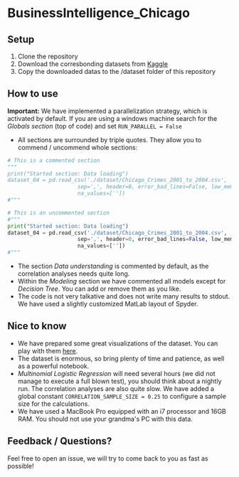 # BusinessIntelligence_Chicago

## Setup
1. Clone the repository
2. Download the corresbonding datasets from [Kaggle](https://www.kaggle.com/currie32/crimes-in-chicago)
3. Copy the downloaded datas to the /dataset folder of this repository

## How to use

**Important:** We have implemented a parallelization strategy, which is activated by default. If you are using a windows machine search for the *Globals section* (top of code) and set `RUN_PARALLEL = False`

* All sections are surrounded by triple quotes. They allow you to commend / uncommend whole sections: 

```python
# This is a commented section
"""
print("Started section: Data loading")
dataset_04 = pd.read_csv('./dataset/Chicago_Crimes_2001_to_2004.csv',
                      sep=',', header=0, error_bad_lines=False, low_memory=False, 
                      na_values=[''])
#"""

# This is an uncommented section
#"""
print("Started section: Data loading")
dataset_04 = pd.read_csv('./dataset/Chicago_Crimes_2001_to_2004.csv',
                      sep=',', header=0, error_bad_lines=False, low_memory=False, 
                      na_values=[''])
#"""
```

* The section *Data understanding* is commented by default, as the correlation analyses needs quite long. 
* Within the *Modeling* section we have commented all models except for *Decision Tree*. You can add or remove them as you like.
* The code is not very talkative and does not write many results to stdout. We have used a slightly customized MatLab layout of Spyder.

## Nice to know
* We have prepared some great visualizations of the dataset. You can play with them [here](https://walz1.github.io/BusinessIntelligence_Chicago/).
* The dataset is enormous, so bring plenty of time and patience, as well as a powerful notebook.
* *Multinomial Logistic Regression* will need several hours (we did not manage to execute a full blown test), you should think about a nightly run. The correlation analyses are also quite slow. We have added a global constant `CORRELATION_SAMPLE_SIZE = 0.25` to configure a sample size for the calculations.
* We have used a MacBook Pro equipped with an i7 processor and 16GB RAM. You should not use your grandma's PC with this data.

## Feedback / Questions?
Feel free to open an issue, we will try to come back to you as fast as possible!
